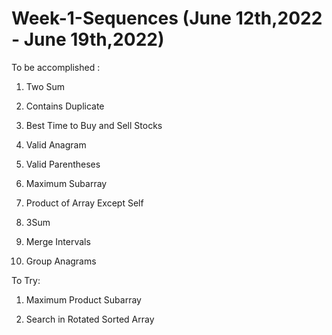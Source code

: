 # Week-1-Sequences (June 12th,2022 - June 19th,2022)

To be accomplished :

1. Two Sum

2. Contains Duplicate

3. Best Time to Buy and Sell Stocks

4. Valid Anagram

5. Valid Parentheses

6. Maximum Subarray

7. Product of Array Except Self

8. 3Sum

9. Merge Intervals

10. Group Anagrams


To Try:

1. Maximum Product Subarray

2. Search in Rotated Sorted Array
